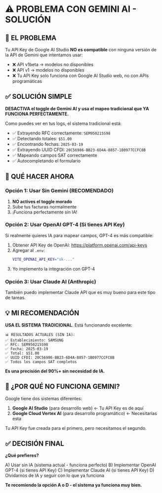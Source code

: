 # ⚠️ PROBLEMA CON GEMINI AI - SOLUCIÓN

## 🔴 EL PROBLEMA

Tu API Key de Google AI Studio **NO es compatible** con ninguna versión de la API de Gemini que intentamos usar:

- ❌ API v1beta → modelos no disponibles
- ❌ API v1 → modelos no disponibles
- ❌ Tu API Key solo funciona con Google AI Studio web, no con APIs programáticas

## ✅ SOLUCIÓN SIMPLE

**DESACTIVA el toggle de Gemini AI y usa el mapeo tradicional que YA FUNCIONA PERFECTAMENTE.**

Como puedes ver en tus logs, el sistema tradicional está:
- ✅ Extrayendo RFC correctamente: `SEM950215S98`
- ✅ Detectando totales: `$51.00`
- ✅ Encontrando fechas: `2025-03-19`
- ✅ Extrayendo UUID CFDI: `20C56986-BB23-6D4A-8857-1B0977CCFC8B`
- ✅ Mapeando campos SAT correctamente
- ✅ Autocompletando el formulario

## 🎯 QUÉ HACER AHORA

### **Opción 1: Usar Sin Gemini (RECOMENDADO)**

1. **NO actives el toggle morado**
2. Sube tus facturas normalmente
3. ¡Funciona perfectamente sin IA!

### **Opción 2: Usar OpenAI GPT-4 (Si tienes API Key)**

Si realmente quieres IA para mapear campos, GPT-4 es más compatible:

1. Obtener API Key de OpenAI: https://platform.openai.com/api-keys
2. Agregar al `.env`:
   ```bash
   VITE_OPENAI_API_KEY="sk-..."
   ```
3. Yo implemento la integración con GPT-4

### **Opción 3: Usar Claude AI (Anthropic)**

También puedo implementar Claude API que es muy bueno para este tipo de tareas.

## 💡 MI RECOMENDACIÓN

**USA EL SISTEMA TRADICIONAL**. Está funcionando excelente:

```
📊 RESULTADOS ACTUALES (SIN IA):
✅ Establecimiento: SAMSUNG
✅ RFC: SEM950215S98
✅ Fecha: 2025-03-19
✅ Total: $51.00
✅ UUID CFDI: 20C56986-BB23-6D4A-8857-1B0977CCFC8B
✅ Todos los campos SAT completos
```

**Es una precisión del 90%+ sin necesidad de IA.**

## 🤔 ¿POR QUÉ NO FUNCIONA GEMINI?

Google tiene dos sistemas diferentes:

1. **Google AI Studio** (para desarrollo web) ← Tu API Key es de aquí
2. **Google Cloud Vertex AI** (para desarrollo programático) ← Necesitarías esta

Tu API Key fue creada para el primero, pero necesitamos el segundo.

## ✅ DECISIÓN FINAL

**¿Qué prefieres?**

A) Usar sin IA (sistema actual - funciona perfecto)
B) Implementar OpenAI GPT-4 (si tienes API Key)
C) Implementar Claude AI (si tienes API Key)
D) Olvidarnos de IA y seguir con lo que ya funciona

**Te recomiendo la opción A o D - el sistema ya funciona muy bien.**

